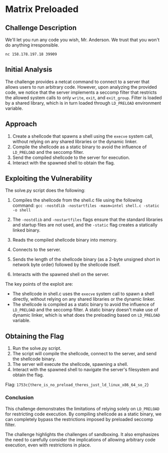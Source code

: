# Matrix Preloaded

## Challenge Description
We'll let you run any code you wish, Mr. Anderson. We trust that you won't do anything irresponsible.

`nc 158.178.197.18 39909`

## Initial Analysis
The challenge provides a netcat command to connect to a server that allows users to run arbitrary code. However, upon analyzing the provided code, we notice that the server implements a seccomp filter that restricts the allowed system calls to only `write`, `exit`, and `exit_group`. Filter is loaded by a shared library, which is in turn loaded through `LD_PRELOAD` environment variable.

## Approach
1. Create a shellcode that spawns a shell using the `execve` system call, without relying on any shared libraries or the dynamic linker.
2. Compile the shellcode as a static binary to avoid the influence of `LD_PRELOAD` and the seccomp filter.
3. Send the compiled shellcode to the server for execution.
4. Interact with the spawned shell to obtain the flag.

## Exploiting the Vulnerability
The solve.py script does the following:
1. Compiles the shellcode from the shell.c file using the following command: ```gcc -nostdlib -nostartfiles -masm=intel shell.c -static -o shell```

2. The `-nostdlib` and `-nostartfiles` flags ensure that the standard libraries and startup files are not used, and the `-static` flag creates a statically linked binary.
3. Reads the compiled shellcode binary into memory.
4. Connects to the server.
5. Sends the length of the shellcode binary (as a 2-byte unsigned short in network byte order) followed by the shellcode itself.
6. Interacts with the spawned shell on the server.

The key points of the exploit are:
- The shellcode in shell.c uses the `execve` system call to spawn a shell directly, without relying on any shared libraries or the dynamic linker.
- The shellcode is compiled as a static binary to avoid the influence of `LD_PRELOAD` and the seccomp filter. A static binary doesn't make use of dynamic linker, which is what does the preloading based on `LD_PRELOAD` variable.

## Obtaining the Flag
1. Run the solve.py script.
2. The script will compile the shellcode, connect to the server, and send the shellcode binary.
3. The server will execute the shellcode, spawning a shell.
4. Interact with the spawned shell to navigate the server's filesystem and obtain the flag.

Flag: `1753c{there_is_no_preload_theres_just_ld_linux_x86_64_so_2}`
### Conclusion
This challenge demonstrates the limitations of relying solely on `LD_PRELOAD` for restricting code execution. By compiling shellcode as a static binary, we can completely bypass the restrictions imposed by preloaded seccomp filter.

The challenge highlights the challenges of sandboxing. It also emphasizes the need to carefully consider the implications of allowing arbitrary code execution, even with restrictions in place.
